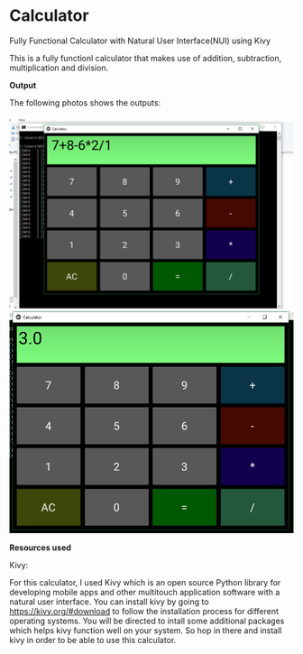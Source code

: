 # Calculator
Fully Functional Calculator with Natural User Interface(NUI) using Kivy

This is a fully functionl calculator that makes use of addition, subtraction, multiplication and division.

**Output**

The following photos shows the outputs:

<img src="calculator.PNG">

<img src="cal.PNG">

**Resources used**

Kivy:

For this calculator, I used Kivy which is an open source Python library for developing mobile apps and other multitouch application software with a natural user interface. You can install kivy by going to https://kivy.org/#download to follow the installation process for different operating systems. You will be directed to intall some additional packages which helps kivy function well on your system. So hop in there and install kivy in order to be able to use this calculator.
